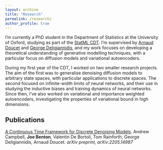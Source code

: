 ```yaml
---
layout: archive
title: "Research"
permalink: /research/
author_profile: true
---
```


<!-- {% if author.googlescholar %}
  You can also find my articles on <u><a href="{{author.googlescholar}}">my Google Scholar profile</a>.</u>
{% endif %}

{% include base_path %}

{% for post in site.publications reversed %}
  {% include archive-single.html %}
{% endfor %} -->

I’m currently a PhD student in the Department of Statistics at the University of Oxford, studying as part of the [StatML CDT](https://statml.io/). I’m supervised by [Arnaud Doucet](https://www.stats.ox.ac.uk/~doucet/) and [George Deligiannidis](https://www.stats.ox.ac.uk/~deligian/), and my work focuses on developing a theoretical understanding of generative modelling techniques, with a particular focus on diffusion models and variational autoencoders.

During my first year of the CDT, I worked on two smaller research projects. The aim of the first was to generalise denoising diffusion models to arbitrary state spaces, with particular applications to discrete spaces. The second focused on infinite-width limits of neural networks, and their use in studying the inductive biases and training dynamics of neural networks. Since then, I’ve also worked on variational and importance weighted autoencoders, investigating the properties of variational bound in high dimensions.

## Publications

[A Continuous Time Framework for Discrete Denoising Models](https://arxiv.org/abs/2205.14987). Andrew Campbell, **Joe Benton**, Valentin De Bortoli, Tom Rainforth, George Deligiannidis, Arnaud Doucet. _arXiv preprint, arXiv:2205.14987_

<!-- ## Talks

Some talks will go here -->
